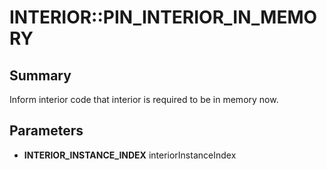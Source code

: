 # INTERIOR::PIN_INTERIOR_IN_MEMORY

## Summary
Inform interior code that interior is required to be in memory now.

## Parameters
* **INTERIOR_INSTANCE_INDEX** interiorInstanceIndex